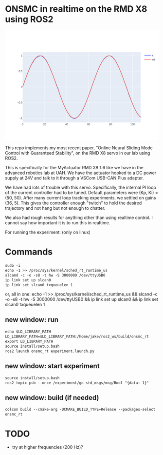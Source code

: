 # ONSMC in realtime on the RMD X8 using ROS2

![control example at 100 Hz](data/control_example.png)

This repo implements my most recent paper, "Online Neural Sliding Mode Control with Guaranteed Stability", on the RMD X8 servo in our lab using ROS2.

This is specifically for the MyActuator RMD X8 1:6 like we have in the advanced robotics lab at UAH. We have the actuator hooked to a DC power supply at 24V and talk to it through a VSCom USB-CAN Plus adapter.

We have had lots of trouble with this servo. Specifically, the internal PI loop of the current controller had to be tuned. Default parameters were (Kp, Ki) = (50, 50). After many current loop tracking experiments, we settled on gains (36, 5). This gives the controller enough "twitch" to hold the desired trajectory and not hang but not enough to chatter.

We also had rough results for anything other than using realtime control. I cannot say how important it is to run this in realtime.

For running the experiment: (only on linux)

# Commands

    sudo -i
    echo -1 >> /proc/sys/kernel/sched_rt_runtime_us
    slcand -c -o -s8 -t hw -S 3000000 /dev/ttyUSB0
    ip link set up slcan0
    ip link set slcan0 txqueuelen 1

or, all in one:
    echo -1 >> /proc/sys/kernel/sched_rt_runtime_us && slcand -c -o -s8 -t hw -S 3000000 /dev/ttyUSB0 && ip link set up slcan0 && ip link set slcan0 txqueuelen 1

## new window: run

    echo $LD_LIBRARY_PATH
    LD_LIBRARY_PATH=$LD_LIBRARY_PATH:/home/jake/ros2_ws/build/onsmc_rt
    export LD_LIBRARY_PATH
    source install/setup.bash
    ros2 launch onsmc_rt experiment.launch.py

## new window: start experiment

    source install/setup.bash
    ros2 topic pub --once /experiment/go std_msgs/msg/Bool "{data: 1}"

## new window: build (if needed)

    colcon build --cmake-arg -DCMAKE_BUILD_TYPE=Release --packages-select onsmc_rt

# TODO
- try at higher frequencies (200 Hz)?